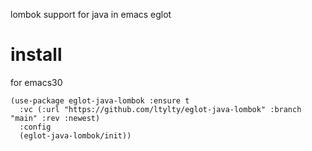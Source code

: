 lombok support for java in emacs eglot
# install
for emacs30
```
(use-package eglot-java-lombok :ensure t 
  :vc (:url "https://github.com/ltylty/eglot-java-lombok" :branch "main" :rev :newest)
  :config
  (eglot-java-lombok/init))
```
